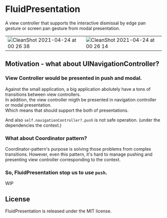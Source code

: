 # FluidPresentation

A view controller that supports the interactive dismissal by edge pan gesture or screen pan gesture from modal presentation.

| | |
|---|---|
|![CleanShot 2021-04-24 at 00 26 38](https://user-images.githubusercontent.com/1888355/115894190-f2778900-a493-11eb-8795-3dcaddc6f380.gif)|![CleanShot 2021-04-24 at 00 26 14](https://user-images.githubusercontent.com/1888355/115894209-f7d4d380-a493-11eb-89a7-fad3eddf0433.gif)|


## Motivation - what about UINavigationController?

### View Controller would be presented in push and modal.

Against the small application, a big application abolutely have a tons of transitions between view controllers.  
In addition, the view controller migth be presented in navigation controller or modal presentation.  
Which means that should support the both of presentations.

And also `self.navigationController?.push` is not safe operation. (under the dependencies the context.)

### What about Coordinator pattern?

Coordinator-pattern's purpose is solving those problems from complex transitions.
However, even this pattern, it's hard to manage pushing and presenting view controller corresponding to the context.

### So, FluidPresentation stop us to use `push`.

WIP

## License

FluidPresentation is released under the MIT license.

